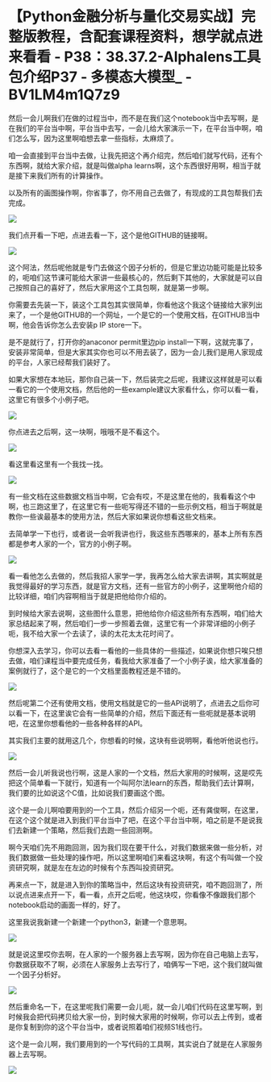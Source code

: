 # 【Python金融分析与量化交易实战】完整版教程，含配套课程资料，想学就点进来看看 - P38：38.37.2-Alphalens工具包介绍P37 - 多模态大模型_ - BV1LM4m1Q7z9

然后一会儿啊我们在做的过程当中，而不是在我们这个notebook当中去写啊，是在我们的平台当中啊，平台当中去写，一会儿给大家演示一下，在平台当中啊，咱们怎么写，因为这里啊咱想去拿一些指标，太麻烦了。

咱一会直接到平台当中去做，让我先把这个再介绍完，然后咱们就写代码，还有个东西啊，就给大家介绍，就是叫做alpha learns啊，这个东西很好用啊，相当于就是接下来我们所有的计算操作。

以及所有的画图操作啊，你省事了，你不用自己去做了，有现成的工具包帮我们去完成。

![](img/87cb7c32b2f9862765b5e317521ad6b1_1.png)

我们点开看一下吧，点进去看一下，这个是他GITHUB的链接啊。

![](img/87cb7c32b2f9862765b5e317521ad6b1_3.png)

这个阿法，然后呢他就是专门去做这个因子分析的，但是它里边功能可能是比较多的，呃咱们这节课可能给大家讲一些最核心的，然后剩下其他的，大家就是可以自己按照自己的喜好了，然后大家用这个工具包啊，就是第一步啊。

你需要去先装一下，装这个工具包其实很简单，你看他这个我这个链接给大家列出来了，一个是他GITHUB的一个网址，一个是它的一个使用文档，在GITHUB当中啊，他会告诉你怎么去安装p IP store一下。

是不是就行了，打开你的anaconor permit里边pip install一下啊，这就完事了，安装非常简单，但是大家其实你也可以不用去装了，因为一会儿我们是用人家现成的平台，人家已经帮我们装好了。

如果大家想在本地玩，那你自己装一下，然后装完之后呢，我建议这样就是可以看一看它的一个使用文档，然后他的一些example建议大家看什么，你可以看一看，这里它有很多个小例子吧。



![](img/87cb7c32b2f9862765b5e317521ad6b1_5.png)

你点进去之后啊，这一块啊，哦哦不是不看这个。

![](img/87cb7c32b2f9862765b5e317521ad6b1_7.png)

看这里看这里有一个我找一找。

![](img/87cb7c32b2f9862765b5e317521ad6b1_9.png)

有一些文档在这些数据文档当中啊，它会有哎，不是这里在他的，我看看这个中啊，也三跑这里了，在这里它有一些呃写得还不错的一些示例文档，相当于啊就是教你一些诶最基本的使用方法，然后大家如果说你想看这些文档来。

去简单学一下也行，或者说一会听我讲也行，我这些东西哪来的，基本上所有东西都是参考人家的一个，官方的小例子啊。



![](img/87cb7c32b2f9862765b5e317521ad6b1_11.png)

看一看他怎么去做的，然后我招人家学一学，我再怎么给大家去讲啊，其实啊就是我觉得最好的学习东西，就是官方文档，还有一些官方的小例子，这里啊他介绍的比较详细，咱们内容啊相当于就是把他给你介绍的。

到时候给大家去说啊，这些图什么意思，把他给你介绍这些所有东西啊，咱们给大家总结起来了啊，然后咱们一步一步照着去做，这里它有一个非常详细的小例子呃，我不给大家一个去读了，读的太花太太花时间了。

你想深入去学习，你可以去看一看他的一些具体的一些描述，如果说你想只唉只想去做，咱们课程当中要完成任务，看我给大家准备了一个小例子诶，给大家准备的案例就行了，这个是它的一个文档里面教程还是不错的。



![](img/87cb7c32b2f9862765b5e317521ad6b1_13.png)

然后呢第二个还有使用文档，使用文档就是它的一些API说明了，点进去之后你可以看一下，在这里诶它会有一些简单的介绍，然后下面还有一些呃就是基本说明吧，在这里你想看他的一些各种各样的API。

其实我们主要的就用这几个，你想看的时候，这块有些说明啊，看他听他说也行。

![](img/87cb7c32b2f9862765b5e317521ad6b1_15.png)

然后一会儿听我说也行啊，这是人家的一个文档，然后大家用的时候啊，这是哎先把这个简单看一下就行，知道有一个叫阿尔法learn的东西，帮助我们去计算啊，我们要的比如说这个C值，比如说我们要画这个图。

这个是一会儿啊咱要用到的一个工具，然后介绍另一个呃，还有龚俊啊，在这里，在这个这个就是进入到我们平台当中了吧，在这个平台当中啊，咱之前是不是说我们去新建一个策略，然后我们去跑一些回测啊。

啊今天咱们先不用跑回测，因为我们现在要干什么，对我们数据来做一些分析，对我们数据做一些处理的操作吧，所以这里啊咱们来看这块啊，有这个有叫做一个投资研究啊，就是左在左边的时候有个东西叫投资研究。

再来点一下，就是进入到你的策略当中，然后这块有投资研究，咱不跑回测了，所以说点进来点开一下，看一看，点开之后呢，他这块哎，你看像不像跟我们那个notebook启动的画面一样的，好了。

这里我说我新建一个新建一个python3，新建一个意思啊。

![](img/87cb7c32b2f9862765b5e317521ad6b1_17.png)

就是说这里哎你去啊，在人家的一个服务器上去写啊，因为你在自己电脑上去写，你数据获取不了啊，必须在人家服务上去写行了，咱俩写一下吧，这个我们就叫做一个因子分析好。



![](img/87cb7c32b2f9862765b5e317521ad6b1_19.png)

然后重命名一下，在这里呢我们需要一会儿呃，就一会儿咱们代码在这里写啊，到时候我会把代码拷贝给大家一份，到时候大家用的时候啊，你可以去上传到，或者是你复制到你的这个平台当中，或者说照着咱们视频S1线也行。

这个是一会儿啊，我们要用到的一个写代码的工具啊，其实说白了就是在人家服务器上去写啊。

![](img/87cb7c32b2f9862765b5e317521ad6b1_21.png)